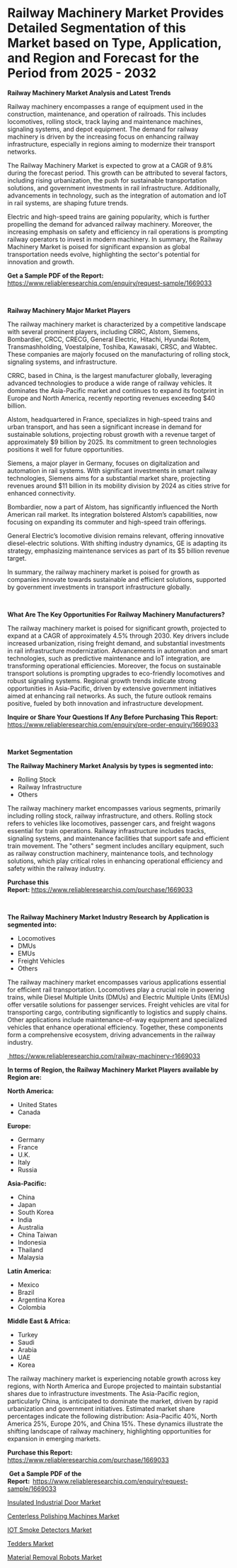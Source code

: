 <p><h1>Railway Machinery Market Provides Detailed Segmentation of this Market based on Type, Application, and Region and Forecast for the Period from 2025 - 2032</h1></p><p><strong>Railway Machinery Market Analysis and Latest Trends</strong></p>
<p><p>Railway machinery encompasses a range of equipment used in the construction, maintenance, and operation of railroads. This includes locomotives, rolling stock, track laying and maintenance machines, signaling systems, and depot equipment. The demand for railway machinery is driven by the increasing focus on enhancing railway infrastructure, especially in regions aiming to modernize their transport networks.</p><p>The Railway Machinery Market is expected to grow at a CAGR of 9.8% during the forecast period. This growth can be attributed to several factors, including rising urbanization, the push for sustainable transportation solutions, and government investments in rail infrastructure. Additionally, advancements in technology, such as the integration of automation and IoT in rail systems, are shaping future trends. </p><p>Electric and high-speed trains are gaining popularity, which is further propelling the demand for advanced railway machinery. Moreover, the increasing emphasis on safety and efficiency in rail operations is prompting railway operators to invest in modern machinery. In summary, the Railway Machinery Market is poised for significant expansion as global transportation needs evolve, highlighting the sector's potential for innovation and growth.</p></p>
<p><strong>Get a Sample PDF of the Report:&nbsp;</strong> <a href="https://www.reliableresearchiq.com/enquiry/request-sample/1669033?utm_campaign=1088&utm_medium=2&utm_source=Github&utm_content=ia&utm_term=05032025&utm_id=railway-machinery">https://www.reliableresearchiq.com/enquiry/request-sample/1669033</a></p>
<p>&nbsp;</p>
<p><strong>Railway Machinery Major Market Players</strong></p>
<p><p>The railway machinery market is characterized by a competitive landscape with several prominent players, including CRRC, Alstom, Siemens, Bombardier, CRCC, CRECG, General Electric, Hitachi, Hyundai Rotem, Transmashholding, Voestalpine, Toshiba, Kawasaki, CRSC, and Wabtec. These companies are majorly focused on the manufacturing of rolling stock, signaling systems, and infrastructure.</p><p>CRRC, based in China, is the largest manufacturer globally, leveraging advanced technologies to produce a wide range of railway vehicles. It dominates the Asia-Pacific market and continues to expand its footprint in Europe and North America, recently reporting revenues exceeding $40 billion.</p><p>Alstom, headquartered in France, specializes in high-speed trains and urban transport, and has seen a significant increase in demand for sustainable solutions, projecting robust growth with a revenue target of approximately $9 billion by 2025. Its commitment to green technologies positions it well for future opportunities.</p><p>Siemens, a major player in Germany, focuses on digitalization and automation in rail systems. With significant investments in smart railway technologies, Siemens aims for a substantial market share, projecting revenues around $11 billion in its mobility division by 2024 as cities strive for enhanced connectivity.</p><p>Bombardier, now a part of Alstom, has significantly influenced the North American rail market. Its integration bolstered Alstom’s capabilities, now focusing on expanding its commuter and high-speed train offerings.</p><p>General Electric’s locomotive division remains relevant, offering innovative diesel-electric solutions. With shifting industry dynamics, GE is adapting its strategy, emphasizing maintenance services as part of its $5 billion revenue target.</p><p>In summary, the railway machinery market is poised for growth as companies innovate towards sustainable and efficient solutions, supported by government investments in transport infrastructure globally.</p></p>
<p>&nbsp;</p>
<p><strong>What Are The Key Opportunities For Railway Machinery Manufacturers?</strong></p>
<p><p>The railway machinery market is poised for significant growth, projected to expand at a CAGR of approximately 4.5% through 2030. Key drivers include increased urbanization, rising freight demand, and substantial investments in rail infrastructure modernization. Advancements in automation and smart technologies, such as predictive maintenance and IoT integration, are transforming operational efficiencies. Moreover, the focus on sustainable transport solutions is prompting upgrades to eco-friendly locomotives and robust signaling systems. Regional growth trends indicate strong opportunities in Asia-Pacific, driven by extensive government initiatives aimed at enhancing rail networks. As such, the future outlook remains positive, fueled by both innovation and infrastructure development.</p></p>
<p><strong>Inquire or Share Your Questions If Any Before Purchasing This Report:</strong> <a href="https://www.reliableresearchiq.com/enquiry/pre-order-enquiry/1669033?utm_campaign=1088&utm_medium=2&utm_source=Github&utm_content=ia&utm_term=05032025&utm_id=railway-machinery">https://www.reliableresearchiq.com/enquiry/pre-order-enquiry/1669033</a></p>
<p>&nbsp;</p>
<p><strong>Market Segmentation</strong></p>
<p><strong>The Railway Machinery Market Analysis by types is segmented into:</strong></p>
<p><ul><li>Rolling Stock</li><li>Railway Infrastructure</li><li>Others</li></ul></p>
<p><p>The railway machinery market encompasses various segments, primarily including rolling stock, railway infrastructure, and others. Rolling stock refers to vehicles like locomotives, passenger cars, and freight wagons essential for train operations. Railway infrastructure includes tracks, signaling systems, and maintenance facilities that support safe and efficient train movement. The "others" segment includes ancillary equipment, such as railway construction machinery, maintenance tools, and technology solutions, which play critical roles in enhancing operational efficiency and safety within the railway industry.</p></p>
<p><strong>Purchase this Report:&nbsp;</strong><a href="https://www.reliableresearchiq.com/purchase/1669033?utm_campaign=1088&utm_medium=2&utm_source=Github&utm_content=ia&utm_term=05032025&utm_id=railway-machinery">https://www.reliableresearchiq.com/purchase/1669033</a></p>
<p>&nbsp;</p>
<p><strong>The Railway Machinery Market Industry Research by Application is segmented into:</strong></p>
<p><ul><li>Locomotives</li><li>DMUs</li><li>EMUs</li><li>Freight Vehicles</li><li>Others</li></ul></p>
<p><p>The railway machinery market encompasses various applications essential for efficient rail transportation. Locomotives play a crucial role in powering trains, while Diesel Multiple Units (DMUs) and Electric Multiple Units (EMUs) offer versatile solutions for passenger services. Freight vehicles are vital for transporting cargo, contributing significantly to logistics and supply chains. Other applications include maintenance-of-way equipment and specialized vehicles that enhance operational efficiency. Together, these components form a comprehensive ecosystem, driving advancements in the railway industry.</p></p>
<p><a href="https://www.reliableresearchiq.com/railway-machinery-r1669033?utm_campaign=1088&utm_medium=2&utm_source=Github&utm_content=ia&utm_term=05032025&utm_id=railway-machinery">&nbsp;https://www.reliableresearchiq.com/railway-machinery-r1669033</a></p>
<p><strong>In terms of Region, the Railway Machinery Market Players available by Region are:</strong></p>
<p>
    <p> <strong> North America: </strong>
        <ul>
            <li>United States</li>
            <li>Canada</li>
        </ul>
        </p> 
    <p> <strong> Europe: </strong>
        <ul>
            <li>Germany</li>
            <li>France</li>
            <li>U.K.</li>
            <li>Italy</li>
            <li>Russia</li>
        </ul>
        </p> 
    <p> <strong> Asia-Pacific: </strong>
        <ul>
            <li>China</li>
            <li>Japan</li>
            <li>South Korea</li>
            <li>India</li>
            <li>Australia</li>
            <li>China Taiwan</li>
            <li>Indonesia</li>
            <li>Thailand</li>
            <li>Malaysia</li>
        </ul>
        </p> 
    <p> <strong> Latin America: </strong>
        <ul>
            <li>Mexico</li>
            <li>Brazil</li>
            <li>Argentina Korea</li>
            <li>Colombia</li>
        </ul>
        </p> 
    <p> <strong> Middle East & Africa: </strong>
        <ul>
            <li>Turkey</li>
            <li>Saudi</li>
            <li>Arabia</li>
            <li>UAE</li>
            <li>Korea</li>
        </ul>
    </p>
    </p>
<p><p>The railway machinery market is experiencing notable growth across key regions, with North America and Europe projected to maintain substantial shares due to infrastructure investments. The Asia-Pacific region, particularly China, is anticipated to dominate the market, driven by rapid urbanization and government initiatives. Estimated market share percentages indicate the following distribution: Asia-Pacific 40%, North America 25%, Europe 20%, and China 15%. These dynamics illustrate the shifting landscape of railway machinery, highlighting opportunities for expansion in emerging markets.</p></p>
<p><strong>Purchase this Report: </strong><a href="https://www.reliableresearchiq.com/purchase/1669033?utm_campaign=1088&utm_medium=2&utm_source=Github&utm_content=ia&utm_term=05032025&utm_id=railway-machinery">https://www.reliableresearchiq.com/purchase/1669033</a></p>
<p>&nbsp;<strong>Get a Sample PDF of the Report:&nbsp;&nbsp;</strong><a href="https://www.reliableresearchiq.com/enquiry/request-sample/1669033?utm_campaign=1088&utm_medium=2&utm_source=Github&utm_content=ia&utm_term=05032025&utm_id=railway-machinery">https://www.reliableresearchiq.com/enquiry/request-sample/1669033</a></p>
<p><strong></strong></p>
<p><p><a href="https://github.com/aoutefjovene00/Market-Research-Report-List-1/blob/main/insulated-industrial-door-market.md?utm_campaign=1088&utm_medium=2&utm_source=Github&utm_content=ia&utm_term=05032025&utm_id=railway-machinery">Insulated Industrial Door Market</a></p><p><a href="https://github.com/jemmysolin5k/Market-Research-Report-List-1/blob/main/centerless-polishing-machines-market.md?utm_campaign=1088&utm_medium=2&utm_source=Github&utm_content=ia&utm_term=05032025&utm_id=railway-machinery">Centerless Polishing Machines Market</a></p><p><a href="https://github.com/sokurgleyde/Market-Research-Report-List-1/blob/main/iot-smoke-detectors-market.md?utm_campaign=1088&utm_medium=2&utm_source=Github&utm_content=ia&utm_term=05032025&utm_id=railway-machinery">IOT Smoke Detectors Market</a></p><p><a href="https://github.com/chlihakwatsi/Market-Research-Report-List-1/blob/main/tedders-market.md?utm_campaign=1088&utm_medium=2&utm_source=Github&utm_content=ia&utm_term=05032025&utm_id=railway-machinery">Tedders Market</a></p><p><a href="https://github.com/rubiogruis0p/Market-Research-Report-List-1/blob/main/material-removal-robots-market.md?utm_campaign=1088&utm_medium=2&utm_source=Github&utm_content=ia&utm_term=05032025&utm_id=railway-machinery">Material Removal Robots Market</a></p></p>